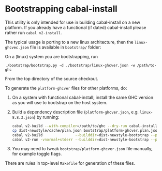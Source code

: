 # Bootstrapping cabal-install

This utility is only intended for use in building cabal-install
on a new platform. If you already have a functional (if dated) cabal-install
please rather run `cabal v2-install`.

The typical usage is porting to a new linux architecture,
then the `linux-ghcvec.json` file is available in `bootstrap/` folder:

On a (linux) system you are bootstrapping, run

    ./bootstrap/bootstrap.py -d ./bootstrap/linux-ghcver.json -w /path/to-ghc
    
From the top directory of the source checkout.

To generate the `platform-ghcver` files for other platforms, do:

  1. On a system with functional cabal-install, install the same GHC version
     as you will use to bootstrap on the host system.

  2. Build a dependency description file (`platform-ghcver.json`, e.g. `linux-8.8.3.json`) by running:

       ```sh
       cabal v2-build --with-compiler=/path/to/ghc --dry-run cabal-install:exe:cabal
       cp dist-newstyle/cache/plan.json bootstrap/platform-ghcver.plan.json
       cabal v2-build               --builddir=dist-newstyle-bootstrap --project=cabal.project.bootstrap cabal-bootstrap-gen
       cabal v2-run -vnormal+stderr --builddir=dist-newstyle-bootstrap --project=cabal.project.bootstrap cabal-bootstrap-gen -- bootstrap/platform-ghcver.plan.json | tee bootstrap/platform-ghcver.json
       ```

  3. You may need to tweak `bootstrap/platform-ghcver.json` file manually,
     for example toggle flags.

There are rules in top-level `Makefile` for generation of these files.
